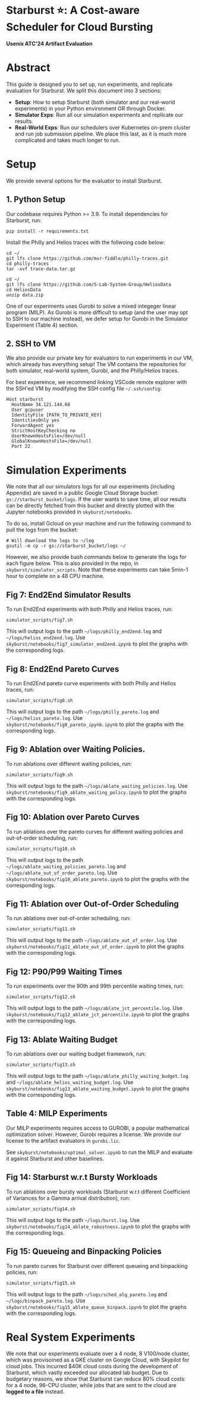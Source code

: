 # Starburst ⭐: A Cost-aware Scheduler for Cloud Bursting

**Usenix ATC'24 Artifact Evaluation**

# Abstract

This guide is designed you to set up, run experiments, and replicate evaluation for Starburst. We split this document into 3 sections:

- **Setup**: How to setup Starburst (both simulator and our real-world experiments) in your Python environment OR through Docker.
- **Simulator Exps**: Run all our simulation experiments and replicate our results.
- **Real-World Exps**: Run our schedulers over Kubernetes on-prem cluster and run job submission pipeline. We place this last, as it is much more complicated and takes much longer to run.

# Setup

We provide several options for the evaluator to install Starburst.

## 1. Python Setup

Our codebase requires Python >= 3.9. To install dependencies for Starburst, run:
```
pip install -r requirements.txt
```

Install the Philly and Helios traces with the follwoing code below:
```
cd ~/
git lfs clone https://github.com/msr-fiddle/philly-traces.git
cd philly-traces
tar -xvf trace-data.tar.gz 

cd ~/
git lfs clone https://github.com/S-Lab-System-Group/HeliosData
cd HeliosData
unzip data.zip
```

One of our experiments uses Gurobi to solve a mixed integeger linear program (MILP). As Gurobi is more difficult to setup (and the user may opt to SSH to our machine instead), we defer setup for Gurobi in the Simulator Experiment (Table 4) section.

## 2. SSH to VM

We also provide our private key for evaluators to run experiments in our VM, which already has everything setup! The VM contains the repositories for both simulator, real-world system, Gurobi, and the Philly/Helios traces.

For best expereince, we recommend linking VSCode remote explorer with the SSH'ed VM by modifying the SSH config file `~/.ssh/config`:

```
Host starburst
  HostName 34.121.144.68
  User gcpuser
  IdentityFile [PATH_TO_PRIVATE_KEY]
  IdentitiesOnly yes
  ForwardAgent yes
  StrictHostKeyChecking no
  UserKnownHostsFile=/dev/null
  GlobalKnownHostsFile=/dev/null
  Port 22
```

# Simulation Experiments

We note that all our simulators logs for all our experiments (including Appendix) are saved in a public Google Cloud Storage bucket: `gs://starburst_bucket/logs`. If the user wants to save time, all our results can be directly fetched from this bucket and directly plotted with the Jupyter notebooks provided in `skyburst/notebooks`. 

To do so, install Gcloud on your machine and run the following command to pull the logs from the bucket:
```
# Will download the logs to ~/log
gsutil -m cp -r gs://starburst_bucket/logs ~/
```

However, we also provide bash commands below to generate the logs for each figure below. This is also provided in the repo, in `skyburst/simulator_scripts`. Note that these experiments can take  5min-1 hour to complete on a 48 CPU machine.

## Fig 7: End2End Simulator Results

To run End2End experiments with both Philly and Helios traces, run:
```
simulator_scripts/fig7.sh
```

This will output logs to the path `~/logs/philly_end2end.log` and `~/logs/helios_end2end.log`.
Use `skyburst/notebooks/fig7_simulator_end2end.ipynb` to plot the graphs with the corresponding logs.

## Fig 8: End2End Pareto Curves

To run End2End pareto curve experiments with both Philly and Helios traces, run:
```
simulator_scripts/fig8.sh
```

This will output logs to the path `~/logs/philly_pareto.log` and `~/logs/helios_pareto.log`.
Use `skyburst/notebooks/fig8_pareto_ipynb.ipynb` to plot the graphs with the corresponding logs.


## Fig 9: Ablation over Waiting Policies.

To run ablations over different waiting policies, run:
```
simulator_scripts/fig9.sh
```

This will output logs to the path `~/logs/ablate_waiting_policies.log`.
Use `skyburst/notebooks/fig9_ablate_waiting_policy.ipynb` to plot the graphs with the corresponding logs.


## Fig 10: Ablation over Pareto Curves

To run ablations over the pareto curves for different waiting policies and out-of-order scheduling, run:
```
simulator_scripts/fig10.sh
```

This will output logs to the path `~/logs/ablate_waiting_policies_pareto.log` and `~/logs/ablate_out_of_order_pareto.log`.
Use `skyburst/notebooks/fig10_ablate_pareto.ipynb` to plot the graphs with the corresponding logs.

## Fig 11: Ablation over Out-of-Order Scheduling

To run ablations over out-of-order scheduling, run:
```
simulator_scripts/fig11.sh
```

This will output logs to the path `~/logs/ablate_out_of_order.log`.
Use `skyburst/notebooks/fig11_ablate_out_of_order.ipynb` to plot the graphs with the corresponding logs.


## Fig 12: P90/P99 Waiting Times

To run experiments over the 90th and 99th percentile waiting times, run:
```
simulator_scripts/fig12.sh
```

This will output logs to the path `~/logs/ablate_jct_percentile.log`.
Use `skyburst/notebooks/fig12_ablate_jct_percentile.ipynb` to plot the graphs with the corresponding logs.


## Fig 13: Ablate Waiting Budget

To run ablations over our waiting budget framework, run:
```
simulator_scripts/fig13.sh
```

This will output logs to the path `~/logs/ablate_philly_waiting_budget.log` and `~/logs/ablate_helios_waiting_budget.log`.
Use `skyburst/notebooks/fig13_ablate_waiting_budget.ipynb` to plot the graphs with the corresponding logs.

## Table 4: MILP Experiments

Our MILP experiments requires access to GUROBI, a popular mathematical optimization solver. However, Gurobi requires a license. We provide our license to the artifact evaluators in `gurobi.lic`.

See `skyburst/notebooks/optimal_solver.ipynb` to run the MILP and evaluate it against Starburst and other baselines.

## Fig 14: Starburst w.r.t Bursty Workloads

To run ablations over bursty workloads (Starburst w.r.t different Coefficient of Variances for a Gamma arrival distribution), run:
```
simulator_scripts/fig14.sh
```

This will output logs to the path `~/logs/burst.log`.
Use `skyburst/notebooks/fig14_ablate_robustness.ipynb` to plot the graphs with the corresponding logs.

## Fig 15: Queueing and Binpacking Policies

To run pareto curves for Starburst over different queueing and binpacking policies, run:
```
simulator_scripts/fig15.sh
```

This will output logs to the path `~/logs/sched_alg_pareto.log` and `~/logs/binpack_pareto.log`.
Use `skyburst/notebooks/fig15_ablate_queue_binpack.ipynb` to plot the graphs with the corresponding logs.


# Real System Experiments

We note that our experiments evaluate over a 4 node, 8 V100/node cluster, which was provisoined as a GKE cluster on Google Cloud, with Skypilot for cloud jobs. This incurred $40K cloud costs during the development of Starburst, which vastly exceeded our allocated lab budget. Due to budgetary reasons, we show that Starburst can reduce 80% cloud costs:
 for a 4 node, 96-CPU cluster, while jobs that are sent to the cloud are **logged to a file** instead.

